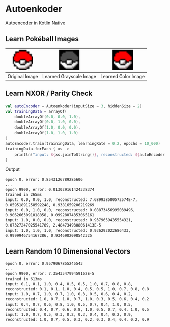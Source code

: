 # Autoenkoder 

Autoencoder in Kotlin Native

## Learn Pokéball Images

| <img src="https://raw.githubusercontent.com/kennycason/autoenkoder-native/refs/heads/main/images/pokeball.bmp" width="64px" /> | <img src="https://raw.githubusercontent.com/kennycason/autoenkoder-native/refs/heads/main/images/pokeball_grayscale_learned.bmp" width="64px" /> | <img src="https://raw.githubusercontent.com/kennycason/autoenkoder-native/refs/heads/main/images/pokeball_color_learned.bmp" width="64px" /> |
|----------------|-------------------------|---------------------|
| Original Image | Learned Grayscale Image | Learned Color Image |


## Learn NXOR / Parity Check

```kotlin
val autoEncoder = Autoenkoder(inputSize = 3, hiddenSize = 2)
val trainingData = arrayOf(
    doubleArrayOf(0.0, 0.0, 1.0),
    doubleArrayOf(0.0, 1.0, 0.0),
    doubleArrayOf(1.0, 0.0, 0.0),
    doubleArrayOf(1.0, 1.0, 1.0)
)
autoEncoder.train(trainingData, learningRate = 0.2, epochs = 10_000)
trainingData.forEach { xs ->
    println("input: ${xs.joinToString()}, reconstructed: ${autoEncoder.predict(xs).joinToString()}")
}
```

Output

```
epoch 0, error: 0.8543126789285606
...
epoch 9900, error: 0.013029161424338374
trained in 265ms
input: 0.0, 0.0, 1.0, reconstructed: 7.689938580572574E-7, 0.05951891258592248, 0.9381659206219269
input: 0.0, 1.0, 0.0, reconstructed: 0.08873456995039496, 0.9062663091018858, 0.09928074353065161
input: 1.0, 0.0, 0.0, reconstructed: 0.9379659435554321, 0.07327247025541789, 2.4847349308061413E-5
input: 1.0, 1.0, 1.0, reconstructed: 0.936292022686433, 0.9999946754167286, 0.9346902098542325
```



## Learn Random 10 Dimensional Vectors

```
epoch 0, error: 0.9579067855245543
...
epoch 9900, error: 7.354354799459162E-5
trained in 613ms
input: 0.1, 0.1, 1.0, 0.4, 0.5, 0.5, 1.0, 0.7, 0.8, 0.8, reconstructed: 0.1, 0.1, 1.0, 0.4, 0.5, 0.5, 1.0, 0.7, 0.8, 0.8
input: 1.0, 0.7, 1.0, 0.7, 1.0, 0.3, 0.5, 0.6, 0.4, 0.2, reconstructed: 1.0, 0.7, 1.0, 0.7, 1.0, 0.3, 0.5, 0.6, 0.4, 0.2
input: 0.4, 0.7, 0.6, 0.8, 1.0, 0.5, 0.7, 0.4, 1.0, 0.5, reconstructed: 0.4, 0.7, 0.6, 0.8, 1.0, 0.5, 0.7, 0.4, 1.0, 0.5
input: 1.0, 0.7, 0.5, 0.3, 0.2, 0.3, 0.4, 0.4, 0.2, 0.9, reconstructed: 1.0, 0.7, 0.5, 0.3, 0.2, 0.3, 0.4, 0.4, 0.2, 0.9
```

